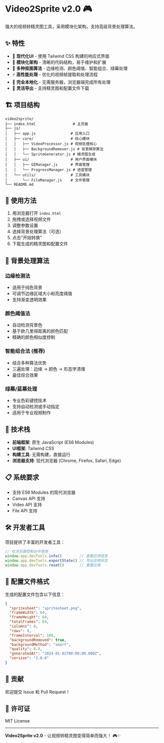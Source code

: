 # Video2Sprite v2.0 🎮

强大的视频转精灵图工具，采用模块化架构，支持高级背景处理算法。

## ✨ 特性

- 🎨 **现代化UI** - 使用 Tailwind CSS 构建的响应式界面
- 🧩 **模块化架构** - 清晰的代码结构，易于维护和扩展
- 🎯 **多种抠图算法** - 边缘检测、颜色阈值、智能组合、绿幕处理
- ⚡ **高性能处理** - 优化的视频帧提取和处理流程
- 📱 **完全本地化** - 无需服务器，浏览器端完成所有处理
- 💾 **灵活导出** - 支持精灵图和配置文件下载

## 🏗️ 项目结构

```
video2sprite/
├── index.html                 # 主页面
├── js/
│   ├── app.js                # 应用入口
│   ├── core/                 # 核心模块
│   │   ├── VideoProcessor.js # 视频处理核心
│   │   ├── BackgroundRemover.js # 背景移除算法
│   │   └── SpriteGenerator.js # 精灵图生成
│   ├── ui/                   # 用户界面模块
│   │   ├── UIManager.js      # 界面管理
│   │   └── ProgressManager.js # 进度管理
│   └── utils/                # 工具模块
│       └── FileManager.js    # 文件管理
└── README.md
```

## 🚀 使用方法

1. 用浏览器打开 `index.html`
2. 拖拽或选择视频文件
3. 调整参数设置
4. 选择背景处理算法（可选）
5. 点击"开始转换"
6. 下载生成的精灵图和配置文件

## 🎨 背景处理算法

### 边缘检测法
- 适用于纯色背景
- 可调节边缘区域大小和亮度阈值
- 支持渐变透明效果

### 颜色阈值法
- 自动检测背景色
- 基于欧几里得距离的颜色匹配
- 精确的颜色相似度控制

### 智能组合法 (推荐)
- 结合多种算法优势
- 三遍处理：边缘 → 颜色 → 形态学清理
- 最佳综合效果

### 绿幕/蓝幕处理
- 专业色彩键控技术
- 支持自动检测或手动指定
- 适用于专业视频制作

## 🔧 技术栈

- **前端框架**: 原生 JavaScript (ES6 Modules)
- **UI框架**: Tailwind CSS
- **构建工具**: 无需构建，直接运行
- **浏览器支持**: 现代浏览器 (Chrome, Firefox, Safari, Edge)

## 📋 系统要求

- 支持 ES6 Modules 的现代浏览器
- Canvas API 支持
- Video API 支持
- File API 支持

## 🛠️ 开发者工具

项目提供了丰富的开发者工具：

```javascript
// 在浏览器控制台中使用
window.app.devTools.info()        // 查看应用信息
window.app.devTools.exportState() // 导出应用状态
window.app.devTools.reset()       // 重置应用
```

## 📝 配置文件格式

生成的配置文件包含以下信息：

```json
{
  "spritesheet": "spritesheet.png",
  "frameWidth": 64,
  "frameHeight": 64,
  "totalFrames": 64,
  "columns": 8,
  "rows": 8,
  "frameInterval": 100,
  "backgroundRemoved": true,
  "backgroundMethod": "smart",
  "quality": 0.9,
  "generatedAt": "2024-01-01T00:00:00.000Z",
  "version": "2.0.0"
}
```

## 🤝 贡献

欢迎提交 Issue 和 Pull Request！

## 📄 许可证

MIT License

---

**Video2Sprite v2.0** - 让视频转精灵图变得简单而强大！ 🎮✨ 